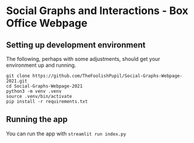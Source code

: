 # Social Graphs and Interactions - Box Office Webpage

## Setting up development environment

The following, perhaps with some adjustments, should get your environment up and running.

```shell
git clone https://github.com/TheFoolishPupil/Social-Graphs-Webpage-2021.git
cd Social-Graphs-Webpage-2021
python3 -m venv .venv
source .venv/bin/activate
pip install -r requirements.txt
```

## Running the app

You can run the app with `streamlit run index.py`
